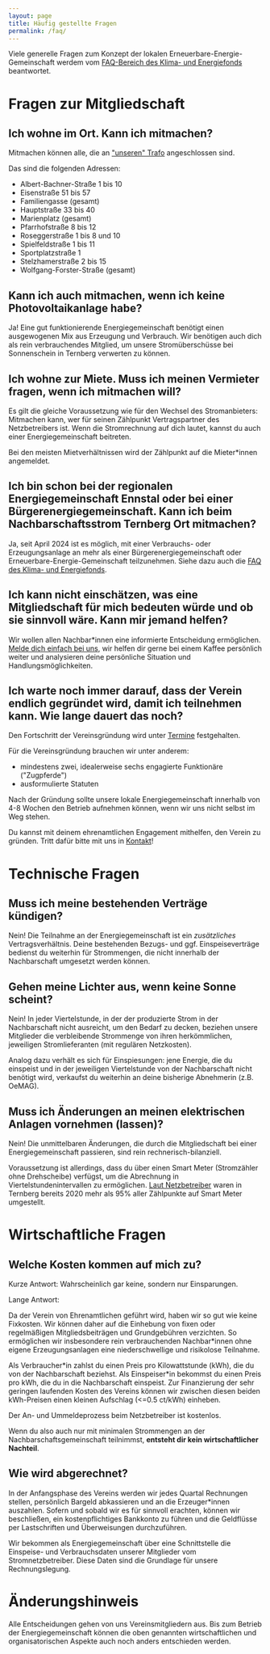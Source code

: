 ```yaml
---
layout: page
title: Häufig gestellte Fragen
permalink: /faq/
---
```


Viele generelle Fragen zum Konzept der lokalen Erneuerbare-Energie-Gemeinschaft werdem vom [FAQ-Bereich des Klima- und Energiefonds](https://energiegemeinschaften.gv.at/faqs/) beantwortet.

# Fragen zur Mitgliedschaft

## Ich wohne im Ort. Kann ich mitmachen?

Mitmachen können alle, die an ["unseren" Trafo](/#mitgliedsgebiet) angeschlossen sind.

Das sind die folgenden Adressen:
- Albert-Bachner-Straße 1 bis 10
- Eisenstraße 51 bis 57
- Familiengasse (gesamt)
- Hauptstraße 33 bis 40
- Marienplatz (gesamt)
- Pfarrhofstraße 8 bis 12
- Roseggerstraße 1 bis 8 und 10
- Spielfeldstraße 1 bis 11
- Sportplatzstraße 1
- Stelzhamerstraße 2 bis 15
- Wolfgang-Forster-Straße (gesamt)

## Kann ich auch mitmachen, wenn ich keine Photovoltaikanlage habe?

Ja! Eine gut funktionierende Energiegemeinschaft benötigt einen ausgewogenen Mix aus Erzeugung und Verbrauch. Wir benötigen auch dich als rein verbrauchendes Mitglied, um unsere Stromüberschüsse bei Sonnenschein in Ternberg verwerten zu können.

## Ich wohne zur Miete. Muss ich meinen Vermieter fragen, wenn ich mitmachen will?

Es gilt die gleiche Voraussetzung wie für den Wechsel des Stromanbieters: Mitmachen kann, wer für seinen Zählpunkt Vertragspartner des Netzbetreibers ist. Wenn die Stromrechnung auf dich lautet, kannst du auch einer Energiegemeinschaft beitreten.

Bei den meisten Mietverhältnissen wird der Zählpunkt auf die Mieter\*innen angemeldet.

## Ich bin schon bei der regionalen Energiegemeinschaft Ennstal oder bei einer Bürgerenergiegemeinschaft. Kann ich beim Nachbarschaftsstrom Ternberg Ort mitmachen?

Ja, seit April 2024 ist es möglich, mit einer Verbrauchs- oder Erzeugungsanlage an mehr als einer Bürgerenergiegemeinschaft oder Erneuerbare-Energie-Gemeinschaft teilzunehmen. Siehe dazu auch die [FAQ des Klima- und Energiefonds](https://energiegemeinschaften.gv.at/faqs/#teilnahme-energiegemeinschaften).

## Ich kann nicht einschätzen, was eine Mitgliedschaft für mich bedeuten würde und ob sie sinnvoll wäre. Kann mir jemand helfen?

Wir wollen allen Nachbar\*innen eine informierte Entscheidung ermöglichen. [Melde dich einfach bei uns](/kontakt/), wir helfen dir gerne bei einem Kaffee persönlich weiter und analysieren deine persönliche Situation und Handlungsmöglichkeiten.

## Ich warte noch immer darauf, dass der Verein endlich gegründet wird, damit ich teilnehmen kann. Wie lange dauert das noch?

Den Fortschritt der Vereinsgründung wird unter [Termine](/termine/) festgehalten.

Für die Vereinsgründung brauchen wir unter anderem:
- mindestens zwei, idealerweise sechs engagierte Funktionäre ("Zugpferde")
- ausformulierte Statuten

Nach der Gründung sollte unsere lokale Energiegemeinschaft innerhalb von 4-8 Wochen den Betrieb aufnehmen können, wenn wir uns nicht selbst im Weg stehen.

Du kannst mit deinem ehrenamtlichen Engagement mithelfen, den Verein zu gründen. Tritt dafür bitte mit uns in [Kontakt](/kontakt/)!

# Technische Fragen

## Muss ich meine bestehenden Verträge kündigen?

Nein! Die Teilnahme an der Energiegemeinschaft ist ein *zusätzliches* Vertragsverhältnis. Deine bestehenden Bezugs- und ggf. Einspeiseverträge bedienst du weiterhin für Strommengen, die nicht innerhalb der Nachbarschaft umgesetzt werden können.

## Gehen meine Lichter aus, wenn keine Sonne scheint?

Nein! In jeder Viertelstunde, in der der produzierte Strom in der Nachbarschaft nicht ausreicht, um den Bedarf zu decken, beziehen unsere Mitglieder die verbleibende Strommenge von ihren herkömmlichen, jeweiligen Stromlieferanten (mit regulären Netzkosten).

Analog dazu verhält es sich für Einspiesungen: jene Energie, die du einspeist und in der jeweiligen Viertelstunde von der Nachbarschaft nicht benötigt wird, verkaufst du weiterhin an deine bisherige Abnehmerin (z.B. OeMAG).

## Muss ich Änderungen an meinen elektrischen Anlagen vornehmen (lassen)?

Nein! Die unmittelbaren Änderungen, die durch die Mitgliedschaft bei einer Energiegemeinschaft passieren, sind rein rechnerisch-bilanziell.

Voraussetzung ist allerdings, dass du über einen Smart Meter (Stromzähler ohne Drehscheibe) verfügst, um die Abrechnung in Viertelstundenintervallen zu ermöglichen. [Laut Netzbetreiber](https://www.netzooe.at/Themen/Information/smart-meter/Rollout) waren in Ternberg bereits 2020 mehr als 95% aller Zählpunkte auf Smart Meter umgestellt.

# Wirtschaftliche Fragen

## Welche Kosten kommen auf mich zu?

Kurze Antwort: Wahrscheinlich gar keine, sondern nur Einsparungen.

Lange Antwort:

Da der Verein von Ehrenamtlichen geführt wird, haben wir so gut wie keine Fixkosten. Wir können daher auf die Einhebung von fixen oder regelmäßigen Mitgliedsbeiträgen und Grundgebühren verzichten. So ermöglichen wir insbesondere rein verbrauchenden Nachbar\*innen ohne eigene Erzeugungsanlagen eine niederschwellige und risikolose Teilnahme.

Als Verbraucher\*in zahlst du einen Preis pro Kilowattstunde (kWh), die du von der Nachbarschaft beziehst. Als Einspeiser\*in bekommst du einen Preis pro kWh, die du in die Nachbarschaft einspeist. Zur Finanzierung der sehr geringen laufenden Kosten des Vereins können wir zwischen diesen beiden kWh-Preisen einen kleinen Aufschlag (<=0.5 ct/kWh) einheben.

Der An- und Ummeldeprozess beim Netzbetreiber ist kostenlos.

Wenn du also auch nur mit minimalen Strommengen an der Nachbarschaftsgemeinschaft teilnimmst, **entsteht dir kein wirtschaftlicher Nachteil**.

## Wie wird abgerechnet?

In der Anfangsphase des Vereins werden wir jedes Quartal Rechnungen stellen, persönlich Bargeld abkassieren und an die Erzeuger\*innen auszahlen. Sofern und sobald wir es für sinnvoll erachten, können wir beschließen, ein kostenpflichtiges Bankkonto zu führen und die Geldflüsse per Lastschriften und Überweisungen durchzuführen.

Wir bekommen als Energiegemeinschaft über eine Schnittstelle die Einspeise- und Verbrauchsdaten unserer Mitglieder vom Stromnetzbetreiber. Diese Daten sind die Grundlage für unsere Rechnungslegung.

# Änderungshinweis

Alle Entscheidungen gehen von uns Vereinsmitgliedern aus. Bis zum Betrieb der Energiegemeinschaft können die oben genannten wirtschaftlichen und organisatorischen Aspekte auch noch anders entschieden werden.

